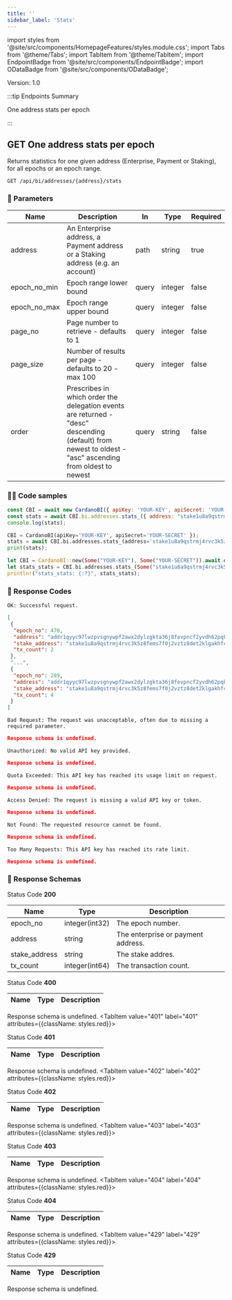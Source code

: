 ```yaml
--- 
title: '' 
sidebar_label: 'Stats' 
--- 
```

import styles from '@site/src/components/HomepageFeatures/styles.module.css'; 
import Tabs from '@theme/Tabs'; 
import TabItem from '@theme/TabItem'; 
import EndpointBadge from '@site/src/components/EndpointBadge'; 
import ODataBadge from '@site/src/components/ODataBadge'; 

<span class="theme-doc-version-badge badge badge--primary">Version: 1.0</span> 

:::tip Endpoints Summary 

<EndpointBadge type="GET"/> One address stats per epoch<br/>

:::
## <span class="theme-doc-version-badge badge badge--success">GET</span> One address stats per epoch

Returns statistics for one given address (Enterprise, Payment or Staking), for all epochs or an epoch range.

`GET /api/bi/addresses/{address}/stats`

### 🎰 Parameters 

|Name|Description|In|Type|Required| 
|---|---|---|---|---|
| address|An Enterprise address, a Payment address or a Staking address (e.g. an account)|path|string|true|
| epoch_no_min|Epoch range lower bound|query|integer|false|
| epoch_no_max|Epoch range upper bound|query|integer|false|
| page_no|Page number to retrieve - defaults to 1|query|integer|false|
| page_size|Number of results per page - defaults to 20 - max 100|query|integer|false|
| order|Prescribes in which order the delegation events are returned - "desc" descending (default) from newest to oldest - "asc" ascending from oldest to newest|query|string|false|


### 👨‍💻 Code samples 

<Tabs> 
<TabItem value="js" label="Node.js"> 

```js 
const CBI = await new CardanoBI({ apiKey: 'YOUR-KEY', apiSecret: 'YOUR-SECRET' }); 
const stats = await CBI.bi.addresses.stats_({ address: "stake1u8a9qstrmj4rvc3k5z8fems7f0j2vztz8det2klgakhfc8ce79fma" });
console.log(stats); 
``` 

</TabItem> 
<TabItem value="py" label="Python"> 

```py 
CBI = CardanoBI(apiKey='YOUR-KEY', apiSecret='YOUR-SECRET' }); 
stats = await CBI.bi.addresses.stats_(address='stake1u8a9qstrmj4rvc3k5z8fems7f0j2vztz8det2klgakhfc8ce79fma');
print(stats); 
``` 

</TabItem> 
<TabItem value="rust" label="Rust"> 

```rust 
let CBI = CardanoBI::new(Some("YOUR-KEY"), Some("YOUR-SECRET")).await.expect("Failed to initialize CardanoBI");
let stats_stats = CBI.bi.addresses.stats_(Some("stake1u8a9qstrmj4rvc3k5z8fems7f0j2vztz8det2klgakhfc8ce79fma"), HashMap::new()).await.expect("Failed to call endpoint");
println!("stats_stats: {:?}", stats_stats); 
``` 

</TabItem> 
</Tabs> 

### 💌 Response Codes 

<Tabs groupId="response-type"> 
<TabItem value="200" label="200" attributes={{className: styles.green}}> 

`OK: Successful request.`

```json
[
 {
  "epoch_no": 470,
  "address": "addr1qyyc97lwzpvsgnywpf2awx2dylzgkta36j8fevpncf2yvdh62pqk8h92xe3rdgywnnhpujly5cykywmjk4d73mdwns0sem8e5r",
  "stake_address": "stake1u8a9qstrmj4rvc3k5z8fems7f0j2vztz8det2klgakhfc8ce79fma",
  "tx_count": 2
 },
 "...",
 {
  "epoch_no": 289,
  "address": "addr1qyyc97lwzpvsgnywpf2awx2dylzgkta36j8fevpncf2yvdh62pqk8h92xe3rdgywnnhpujly5cykywmjk4d73mdwns0sem8e5r",
  "stake_address": "stake1u8a9qstrmj4rvc3k5z8fems7f0j2vztz8det2klgakhfc8ce79fma",
  "tx_count": 4
 }
]
``` 
</TabItem> 
<TabItem value="400" label="400" attributes={{className: styles.red}}> 

`Bad Request: The request was unacceptable, often due to missing a required parameter.`

```json
Response schema is undefined.
``` 
</TabItem> 
<TabItem value="401" label="401" attributes={{className: styles.red}}> 

`Unauthorized: No valid API key provided.`

```json
Response schema is undefined.
``` 
</TabItem> 
<TabItem value="402" label="402" attributes={{className: styles.red}}> 

`Quota Exceeded: This API key has reached its usage limit on request.`

```json
Response schema is undefined.
``` 
</TabItem> 
<TabItem value="403" label="403" attributes={{className: styles.red}}> 

`Access Denied: The request is missing a valid API key or token.`

```json
Response schema is undefined.
``` 
</TabItem> 
<TabItem value="404" label="404" attributes={{className: styles.red}}> 

`Not Found: The requested resource cannot be found.`

```json
Response schema is undefined.
``` 
</TabItem> 
<TabItem value="429" label="429" attributes={{className: styles.red}}> 

`Too Many Requests: This API key has reached its rate limit.`

```json
Response schema is undefined.
``` 
</TabItem> 
</Tabs>

### 💌 Response Schemas 

<Tabs groupId="response-type"> 
<TabItem value="200" label="200" attributes={{className: styles.green}}>

Status Code **200**

|Name|Type|Description| 
|---|---|---|
| epoch_no|integer(int32)|The epoch number.|
| address|string|The enterprise or payment address.|
| stake_address|string|The stake addres.|
| tx_count|integer(int64)|The transaction count.|
</TabItem> 
<TabItem value="400" label="400" attributes={{className: styles.red}}>

Status Code **400**

|Name|Type|Description| 
|---|---|---|
Response schema is undefined.
</TabItem> 
<TabItem value="401" label="401" attributes={{className: styles.red}}>

Status Code **401**

|Name|Type|Description| 
|---|---|---|
Response schema is undefined.
</TabItem> 
<TabItem value="402" label="402" attributes={{className: styles.red}}>

Status Code **402**

|Name|Type|Description| 
|---|---|---|
Response schema is undefined.
</TabItem> 
<TabItem value="403" label="403" attributes={{className: styles.red}}>

Status Code **403**

|Name|Type|Description| 
|---|---|---|
Response schema is undefined.
</TabItem> 
<TabItem value="404" label="404" attributes={{className: styles.red}}>

Status Code **404**

|Name|Type|Description| 
|---|---|---|
Response schema is undefined.
</TabItem> 
<TabItem value="429" label="429" attributes={{className: styles.red}}>

Status Code **429**

|Name|Type|Description| 
|---|---|---|
Response schema is undefined.
</TabItem> 
</Tabs>
